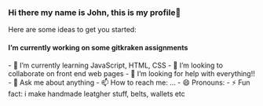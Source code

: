 ### Hi there my name is John, this is my profile👋


Here are some ideas to get you started:

<h4>I’m currently working on some gitkraken assignments</h4>
- 🌱 I’m currently learning JavaScript, HTML, CSS
- 👯 I’m looking to collaborate on front end web pages
- 🤔 I’m looking for help with everything!!
- 💬 Ask me about anything
- 📫 How to reach me: ...
- 😄 Pronouns:
- ⚡ Fun fact: i make handmade leatgher stuff, belts, wallets etc
  
